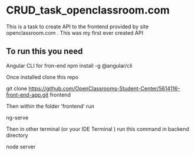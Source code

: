 # CRUD_task_openclassroom.com
This is a task to create API to the frontend provided by site openclassroom.com . This was my first ever created API 

## To run this you need 

Angular CLI for fron-end 
npm install -g @angular/cli

Once installed clone this repo 

git clone https://github.com/OpenClassrooms-Student-Center/5614116-front-end-app.git frontend

Then within the folder 'frontend' run 

ng-serve 

Then in other terminal (or your IDE Terminal ) run this command in backend directory 

node server







